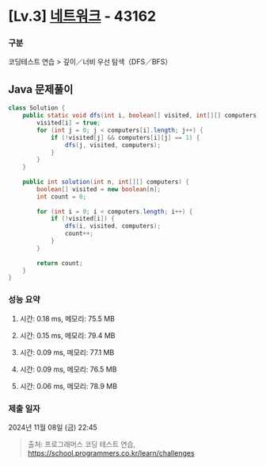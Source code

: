 # [Lv.3] [네트워크](https://school.programmers.co.kr/learn/courses/30/lessons/43162?language=java) - 43162 

### 구분

코딩테스트 연습 > 깊이／너비 우선 탐색（DFS／BFS）

## Java 문제풀이

```java
class Solution {
    public static void dfs(int i, boolean[] visited, int[][] computers) {
        visited[i] = true;
        for (int j = 0; j < computers[i].length; j++) {
            if (!visited[j] && computers[i][j] == 1) {
                dfs(j, visited, computers);
            }
        }
    }
    
    public int solution(int n, int[][] computers) {
        boolean[] visited = new boolean[n];
        int count = 0;
        
        for (int i = 0; i < computers.length; i++) {
            if (!visited[i]) {
                dfs(i, visited, computers);
                count++;
            }
        }
        
        return count;
    }
}
```

### 성능 요약

1. 시간: 0.18 ms, 메모리: 75.5 MB

2. 시간: 0.15 ms, 메모리: 79.4 MB
3. 시간: 0.09 ms, 메모리: 77.1 MB
4. 시간: 0.09 ms, 메모리: 76.5 MB
5. 시간: 0.06 ms, 메모리: 78.9 MB

### 제출 일자

2024년 11월 08일 (금) 22:45

> 출처: 프로그래머스 코딩 테스트 연습, https://school.programmers.co.kr/learn/challenges
